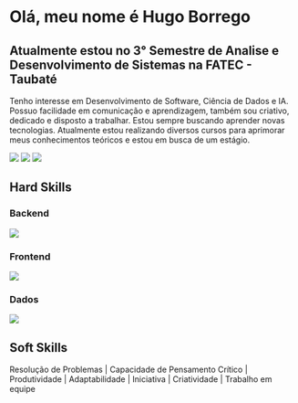 # Olá, meu nome é Hugo Borrego
## Atualmente estou no 3° Semestre de Analise e Desenvolvimento de Sistemas na FATEC - Taubaté

Tenho interesse em Desenvolvimento de Software, Ciência de Dados e IA. Possuo facilidade em comunicação e aprendizagem, também sou criativo, dedicado e disposto 
a trabalhar. Estou sempre buscando aprender novas tecnologias. Atualmente estou realizando diversos cursos para aprimorar meus conhecimentos teóricos e estou em busca de um estágio.

![](http://github-profile-summary-cards.vercel.app/api/cards/profile-details?username=HugoBorrego&theme=dark)
![](http://github-profile-summary-cards.vercel.app/api/cards/repos-per-language?username=HugoBorrego&theme=dark)
![](http://github-profile-summary-cards.vercel.app/api/cards/stats?username=HugoBorrego&theme=dark)

## Hard Skills
### Backend
<div>
  <img src="https://skillicons.dev/icons?i=py,java,spring,cs,dotnet,javascript,nodejs,git" /><br>
</div>

### Frontend
<div>
  <img src="https://skillicons.dev/icons?i=html,css,react,vite,figma" />
</div>

### Dados
<div>
  <img src="https://skillicons.dev/icons?i=mysql,postgresql" /><br>
</div>

## Soft Skills
Resolução de Problemas | Capacidade de Pensamento Crítico | Produtividade | Adaptabilidade | Iniciativa | Criatividade | Trabalho em equipe
